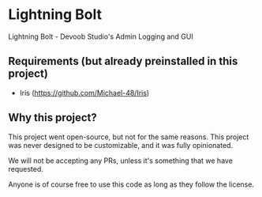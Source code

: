 # Lightning Bolt
Lightning Bolt - Devoob Studio's Admin Logging and GUI

## Requirements (but already preinstalled in this project)
* Iris (https://github.com/Michael-48/Iris)

## Why this project?

This project went open-source, but not for the same reasons. This project was never designed to be customizable, and it was fully opinionated.

We will not be accepting any PRs, unless it's something that we have requested.

Anyone is of course free to use this code as long as they follow the license.
